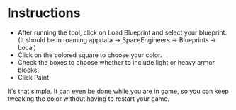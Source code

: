 # Instructions
* After running the tool, click on Load Blueprint and select your blueprint. (It should be in roaming appdata -> SpaceEngineers -> Blueprints -> Local)  
* Click on the colored square to choose your color. 
* Check the boxes to choose whether to include light or heavy armor blocks.
* Click Paint

It's that simple. It can even be done while you are in game, so you can keep tweaking the color without having to restart your game.
